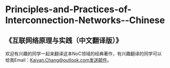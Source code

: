 # Principles-and-Practices-of-Interconnection-Networks--Chinese
《互联网络原理与实践（中文翻译版）》
--------
欢迎有兴趣的同学一起来翻译这本NoC领域的经典著作，有兴趣翻译的同学可以给我Email：Kaiyan.Chang@outlook.com发送邮件。
